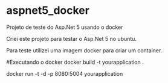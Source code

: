 # aspnet5_docker
Projeto de teste do Asp.Net 5 usando o docker

Criei este projeto para testar o Asp.Net 5 no ubuntu.

Para teste utilizei uma imagem docker para criar um container.

#Executando o docker
docker build -t yourapplication .

docker run -t -d -p 8080:5004 yourapplication
